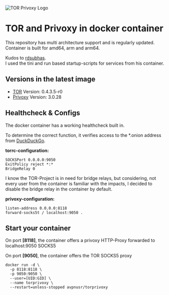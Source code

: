 ![TOR Privoxy Logo](https://i.imgur.com/rGdIzv9.png)

**TOR and Privoxy in docker container**
===

This repository has multi architecture support and is regularly updated.    
Container is built for amd64, arm and arm64.

Kudos to [rdsubhas](https://hub.docker.com/r/rdsubhas/tor-privoxy-alpine).   
I used the tini and run based startup-scripts for services from his container.

Versions in the latest image
-----
- [TOR](https://www.torproject.org/ "TOR Project Homepage") Version: 0.4.3.5-r0
- [Privoxy](https://www.privoxy.org/ "Privoxy Homepage") Version: 3.0.28

Healthcheck & Configs
-----
The docker container has a working healthcheck built in.

To determine the correct function, it verifies access to the *.onion address from [DuckDuckGo](https://duckduckgo.com/ "DuckDuckGo Homepage").

**torrc-configuration:**
```
SOCKSPort 0.0.0.0:9050
ExitPolicy reject *:*
BridgeRelay 0
```
I know the TOR-Project is in need for bridge relays, but considering, not every user from the container is familiar with the impacts, I decided to disable the bridge relay in the container by default.

**privoxy-configuration:**
```
listen-address 0.0.0.0:8118
forward-socks5t / localhost:9050 .
```

Start your container
-----
On port **[8118]**, the container offers a privoxy HTTP-Proxy forwarded to localhost:9050 SOCKS5

On port **[9050]**, the container offers the TOR SOCKS5 proxy

```
docker run -d \
  -p 8118:8118 \
  -p 9050:9050 \
  --user=[UID:GID] \
  --name torprivoxy \
  --restart=unless-stopped avpnusr/torprivoxy
```
